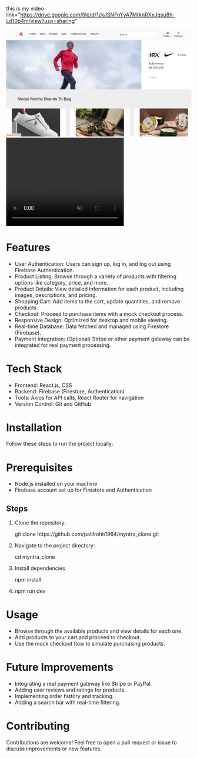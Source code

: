 this is my video link="https://drive.google.com/file/d/1zkJSNFnYyA7MrknRXxJqsu8h-Ld10b4m/view?usp=sharing"

<img src="./public/my_project_Images/myntra_home.png" alt='image'>
<video width="320" height="240"  autoplay muted loop controls>
  <source src="./public//my_project_Images/short_men_video.mp4" type="video/mp4">
</video>
<div>
    <h1>Features</h1>
    <ul>
        <li> User Authentication: Users can sign up, log in, and log out using Firebase Authentication.</li>
        <li>Product Listing: Browse through a variety of products with filtering options like category, price, and more.</li>
        <li>Product Details: View detailed information for each product, including images, descriptions, and pricing.</li>
        <li>Shopping Cart: Add items to the cart, update quantities, and remove products.</li>
        <li>Checkout: Proceed to purchase items with a mock checkout process.</li>
        <li>Responsive Design: Optimized for desktop and mobile viewing.</li>
        <li>Real-time Database: Data fetched and managed using Firestore (Firebase).</li>
        <li>Payment Integration: (Optional) Stripe or other payment gateway can be integrated for real payment processing.</li>
    </ul>
</div>
<div>
    <h1>Tech Stack</h1>
    <ul>
        <li>Frontend: React.js, CSS</li>
        <li>Backend: Firebase (Firestore, Authentication)</li>
        <li>Tools: Axios for API calls, React Router for navigation</li>
        <li>Version Control: Git and GitHub</li>
    </ul>
</div>

<div>
    <h1>Installation</h1>
    <p>Follow these steps to run the project locally:</p>
    <h1>Prerequisites</h1>
    <ul>
        <li>Node.js installed on your machine</li>
        <li>Firebase account set up for Firestore and Authentication</li>
    </ul>
    <h2>Steps</h2>
    <ol>
        <li>Clone the repository:</li>
        <p>git clone https://github.com/patilrohit1964/myntra_clone.git</p>
        <li>Navigate to the project directory:</li>
        <p>cd myntra_clone</p>
        <li>Install dependencies</li>
        <p>npm install</p>
        <li>npm run dev</li>
    </ol>
</div>

<div>
    <h1>Usage</h1>
    <ul>
        <li>Browse through the available products and view details for each one.</li>
        <li>Add products to your cart and proceed to checkout.</li>
        <li>Use the mock checkout flow to simulate purchasing products.</li>
    </ul>
</div>

<div>
    <h1>Future Improvements</h1>
    <ul>
        <li>Integrating a real payment gateway like Stripe or PayPal.</li>
        <li>Adding user reviews and ratings for products.</li>
        <li>Implementing order history and tracking.</li>
        <li>Adding a search bar with real-time filtering.</li>
    </ul>
</div>

<div>
    <h1>Contributing</h1>
    <p>Contributions are welcome! Feel free to open a pull request or issue to discuss improvements or new features.</p>
</div>
